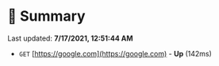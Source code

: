 # 📖 Summary
Last updated: **7/17/2021, 12:51:44 AM**

- `GET` [https://google.com](https://google.com) - **Up** (142ms)
